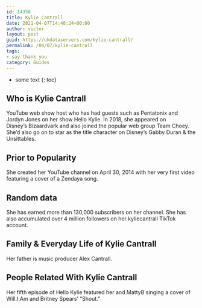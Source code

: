 ```yaml
---
id: 14358
title: Kylie Cantrall
date: 2021-04-07T14:48:24+00:00
author: victor
layout: post
guid: https://ukdataservers.com/kylie-cantrall/
permalink: /04/07/kylie-cantrall
tags:
- say thank you
category: Guides
---
```


* some text
{: toc}


## Who is Kylie Cantrall



YouTube web show host who has had guests such as Pentatonix and Jordyn Jones on her show Hello Kylie. In 2018, she appeared on Disney&#8217;s Bizaardvark and also joined the popular web group Team Choey. She&#8217;d also go on to star as the title character on Disney&#8217;s Gabby Duran & the Unsittables.

                
                
                
## Prior to Popularity



She created her YouTube channel on April 30, 2014 with her very first video featuring a cover of a Zendaya song. 

                
                
                
## Random data



She has earned more than 130,000 subscribers on her channel. She has also accumulated over 4 million followers on her kyliecantrall TikTok account.

                
                
                
## Family & Everyday Life of Kylie Cantrall



Her father is music producer Alex Cantrall.

                
                
                
## People Related With Kylie Cantrall



Her fifth episode of Hello Kylie featured her and MattyB singing a cover of Will.I.Am and Britney Spears&#8217; &#8220;Shout.&#8221; 

                
              
            
          
          
          